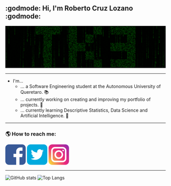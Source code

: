 ## :godmode: Hi, I'm Roberto Cruz Lozano :godmode:

![Tank3](https://github.com/Tank3-TK3/Tank3-TK3/blob/main/img/TK3-3.png)

---

- I'm...
  - ... a Software Engineering student at the Autonomous University of Queretaro. :books:
  - ... currently working on creating and improving my portfolio of projects. :space_invader:
  - ... currently learning Descriptive Statistics, Data Science and Artificial Intelligence. :robot:

---

### :earth_americas: How to reach me:

[![Facebook](https://github.com/Tank3-TK3/Tank3-TK3/blob/main/img/facebook.png)](https://www.facebook.com/roberto.cruzlozano.16)
[![Twitter](https://github.com/Tank3-TK3/Tank3-TK3/blob/main/img/twitter.png)](https://twitter.com/xTank3x)
[![Instagram](https://github.com/Tank3-TK3/Tank3-TK3/blob/main/img/instagram.png)](https://www.instagram.com/rcruzl15_tk3/)

---

![GitHub stats](https://github-readme-stats.vercel.app/api?username=Tank3-TK3&hide=contribs,prs&show_icons=true&theme=chartreuse-dark&custom_title=GitHub%20Stats)
![Top Langs](https://github-readme-stats.vercel.app/api/top-langs/?username=Tank3-TK3&layout=compact&theme=chartreuse-dark&langs_count=4&hide=javascript)

<!--
**Tank3-TK3/Tank3-TK3** is a ✨ _special_ ✨ repository because its `README.md` (this file) appears on your GitHub profile.
Here are some ideas to get you started:
- 🔭 I’m currently working on ...
- 🌱 I’m currently learning ...
- 👯 I’m looking to collaborate on ...
- 🤔 I’m looking for help with ...
- 💬 Ask me about ...
- 📫 How to reach me: ...
- 😄 Pronouns: ...
- ⚡ Fun fact: ...
-->
